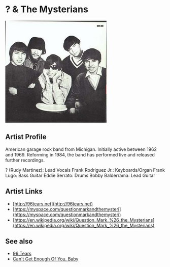 # ? & The Mysterians

![](../../assets/artists/_and_The_Mysterians.png)

## Artist Profile

American garage rock band from Michigan. Initially active between 1962 and 1969. 
Reforming in 1984, the band has performed live and released further recordings.

? (Rudy Martinez): Lead Vocals 
Frank Rodriguez Jr.: Keyboards/Organ
Frank Lugo: Bass Guitar
Eddie Serrato: Drums
Bobby Balderrama: Lead Guitar

## Artist Links

- [http://96tears.net](http://96tears.net)
- [https://myspace.com/questionmarkandthemysteri](https://myspace.com/questionmarkandthemysteri)
- [https://en.wikipedia.org/wiki/Question_Mark_%26_the_Mysterians](https://en.wikipedia.org/wiki/Question_Mark_%26_the_Mysterians)


## See also

- [96 Tears](96_Tears.md)
- [Can't Get Enough Of You, Baby](Cant_Get_Enough_Of_You__Baby.md)
